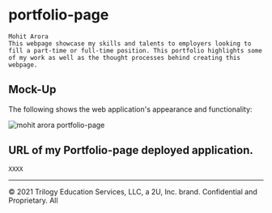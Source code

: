 # portfolio-page

```
Mohit Arora
This webpage showcase my skills and talents to employers looking to fill a part-time or full-time position. This portfolio highlights some of my work as well as the thought processes behind creating this webpage.
```

## Mock-Up

The following shows the web application's appearance and functionality:

![mohit arora portfolio-page](./Assets/02-advanced-css-homework-demo.gif)

## URL of my Portfolio-page deployed application.

```
XXXX
```

- - -
© 2021 Trilogy Education Services, LLC, a 2U, Inc. brand. Confidential and Proprietary. All 
